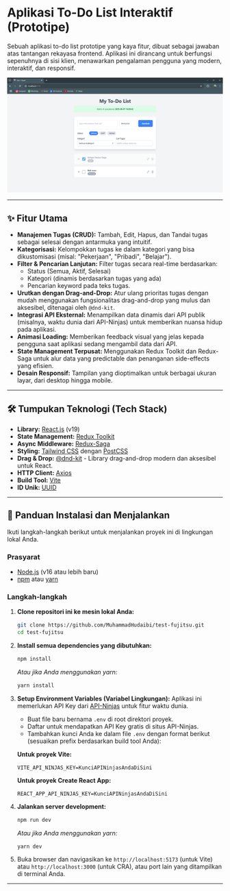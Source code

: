 # Aplikasi To-Do List Interaktif (Prototipe)

Sebuah aplikasi to-do list prototipe yang kaya fitur, dibuat sebagai jawaban atas tantangan rekayasa frontend. Aplikasi ini dirancang untuk berfungsi sepenuhnya di sisi klien, menawarkan pengalaman pengguna yang modern, interaktif, dan responsif.

![Screenshot Aplikasi To-Do List](screenshot.png)

---

## ✨ Fitur Utama

-   **Manajemen Tugas (CRUD):** Tambah, Edit, Hapus, dan Tandai tugas sebagai selesai dengan antarmuka yang intuitif.
-   **Kategorisasi:** Kelompokkan tugas ke dalam kategori yang bisa dikustomisasi (misal: "Pekerjaan", "Pribadi", "Belajar").
-   **Filter & Pencarian Lanjutan:** Filter tugas secara real-time berdasarkan:
    -   Status (Semua, Aktif, Selesai)
    -   Kategori (dinamis berdasarkan tugas yang ada)
    -   Pencarian keyword pada teks tugas.
-   **Urutkan dengan Drag-and-Drop:** Atur ulang prioritas tugas dengan mudah menggunakan fungsionalitas drag-and-drop yang mulus dan aksesibel, ditenagai oleh `@dnd-kit`.
-   **Integrasi API Eksternal:** Menampilkan data dinamis dari API publik (misalnya, waktu dunia dari API-Ninjas) untuk memberikan nuansa hidup pada aplikasi.
-   **Animasi Loading:** Memberikan feedback visual yang jelas kepada pengguna saat aplikasi sedang mengambil data dari API.
-   **State Management Terpusat:** Menggunakan Redux Toolkit dan Redux-Saga untuk alur data yang predictable dan penanganan side-effects yang efisien.
-   **Desain Responsif:** Tampilan yang dioptimalkan untuk berbagai ukuran layar, dari desktop hingga mobile.

---

## 🛠️ Tumpukan Teknologi (Tech Stack)

-   **Library:** [React.js](https://reactjs.org/) (v19)
-   **State Management:** [Redux Toolkit](https://redux-toolkit.js.org/)
-   **Async Middleware:** [Redux-Saga](https://redux-saga.js.org/)
-   **Styling:** [Tailwind CSS](https://tailwindcss.com/) dengan [PostCSS](https://postcss.org/)
-   **Drag & Drop:** [@dnd-kit](https://dndkit.com/) - Library drag-and-drop modern dan aksesibel untuk React.
-   **HTTP Client:** [Axios](https://axios-http.com/)
-   **Build Tool:** [Vite](https://vitejs.dev/)
-   **ID Unik:** [UUID](https://www.npmjs.com/package/uuid)

---

## 🚀 Panduan Instalasi dan Menjalankan

Ikuti langkah-langkah berikut untuk menjalankan proyek ini di lingkungan lokal Anda.

### Prasyarat

-   [Node.js](https://nodejs.org/en/) (v16 atau lebih baru)
-   [npm](https://www.npmjs.com/) atau [yarn](https://yarnpkg.com/)

### Langkah-langkah

1.  **Clone repositori ini ke mesin lokal Anda:**
    ```bash
    git clone https://github.com/MuhammadHudaibi/test-fujitsu.git
    cd test-fujitsu
    ```

2.  **Install semua dependencies yang dibutuhkan:**
    ```bash
    npm install
    ```
    _Atau jika Anda menggunakan yarn:_
    ```bash
    yarn install
    ```

3.  **Setup Environment Variables (Variabel Lingkungan):**
    Aplikasi ini memerlukan API Key dari [API-Ninjas](https://api-ninjas.com/api/worldtime) untuk fitur waktu dunia.

    -   Buat file baru bernama `.env` di root direktori proyek.
    -   Daftar untuk mendapatkan API Key gratis di situs API-Ninjas.
    -   Tambahkan kunci Anda ke dalam file `.env` dengan format berikut (sesuaikan prefix berdasarkan build tool Anda):

    **Untuk proyek Vite:**
    ```
    VITE_API_NINJAS_KEY=KunciAPINinjasAndaDiSini
    ```

    **Untuk proyek Create React App:**
    ```
    REACT_APP_API_NINJAS_KEY=KunciAPINinjasAndaDiSini
    ```

4.  **Jalankan server development:**
    ```bash
    npm run dev
    ```
    _Atau jika Anda menggunakan yarn:_
    ```bash
    yarn dev
    ```

5.  Buka browser dan navigasikan ke `http://localhost:5173` (untuk Vite) atau `http://localhost:3000` (untuk CRA), atau port lain yang ditampilkan di terminal Anda.

---
